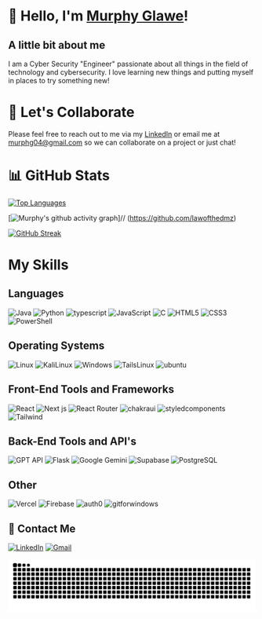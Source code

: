 # 👋 Hello, I'm [Murphy Glawe](https://www.murphyglawe.com)!
## A little bit about me
I am a Cyber Security "Engineer" passionate about all things in the field of technology and cybersecurity. I love learning new things and putting myself in places to try something new!

# 👬 Let's Collaborate
Please feel free to reach out to me via my [LinkedIn](https://linkedin.com/in/murphy-glawe/) or email me at [murphg04@gmail.com](mailto:murphg04@gmail.com) so we can collaborate on a project or just chat!


# 📊 GitHub Stats
[![Top Languages](https://github-readme-stats.vercel.app/api/top-langs/?username=lawofthedmz&layout=donut&theme=dark)](https://github.com/lawofthedmz/github-readme-stats)

[![Murphy's github activity graph](https://github-readme-activity-graph.vercel.app/graph?username=lawofthedmz&theme=xcode)]// (https://github.com/lawofthedmz)

[![GitHub Streak](https://streak-stats.demolab.com/?user=lawofthedmz&theme=dark)](https://git.io/streak-stats)

#  My Skills
## Languages
![Java](https://img.shields.io/badge/java-%23ED8B00.svg?style=for-the-badge&logo=openjdk&logoColor=white)
![Python](https://img.shields.io/badge/python-3670A0?style=for-the-badge&logo=python&logoColor=ffdd54)
![typescript](https://img.shields.io/badge/typescript-3178C6.svg?style=for-the-badge&logo=typescript&logoColor=white)
![JavaScript](https://img.shields.io/badge/javascript-%23323330.svg?style=for-the-badge&logo=javascript&logoColor=%23F7DF1E)
![C](https://img.shields.io/badge/c-%2300599C.svg?style=for-the-badge&logo=c&logoColor=white)
![HTML5](https://img.shields.io/badge/html5-%23E34F26.svg?style=for-the-badge&logo=html5&logoColor=white)
![CSS3](https://img.shields.io/badge/css3-%231572B6.svg?style=for-the-badge&logo=css3&logoColor=white)
![PowerShell](https://img.shields.io/badge/POWERSHELL-blue?style=for-the-badge&logo=powershell&logoColor=white)


## Operating Systems
![Linux](https://img.shields.io/badge/Linux-FCC624?style=for-the-badge&logo=linux&logoColor=black)
![KaliLinux](https://img.shields.io/badge/kalilinux-557C94?style=for-the-badge&logo=kalilinux&logoColor=white)
![Windows](https://img.shields.io/badge/Windows-0078D6?style=for-the-badge&logo=windows&logoColor=white)
![TailsLinux](https://img.shields.io/badge/tails-56347C?style=for-the-badge&logo=tails&logoColor=white)
![ubuntu](https://img.shields.io/badge/ubuntu-E95420?style=for-the-badge&logo=ubuntu&logoColor=white)


## Front-End Tools and Frameworks
![React](https://img.shields.io/badge/react-61DAFB?style=for-the-badge&logo=React&logoColor=white)
![Next js](https://img.shields.io/badge/next.js-000000?style=for-the-badge&logo=nextdotjs&logoColor=white)
![React Router](https://img.shields.io/badge/React_Router-CA4245?style=for-the-badge&logo=reactrouter&logoColor=%23F7DF1E)
![chakraui](https://img.shields.io/badge/chakraui-319795?style=for-the-badge&logo=chakraui&logoColor=white)
![styledcomponents](https://img.shields.io/badge/styledcomponents-DB7093?style=for-the-badge&logo=styledcomponents&logoColor=white)
![Tailwind](https://img.shields.io/badge/Tailwind-white?style=for-the-badge&logo=tailwindcss&logoColor=61DAFB)


## Back-End Tools and API's
![GPT API](https://img.shields.io/badge/GPT_API-412991?style=for-the-badge&logo=openai&logoColor=white)
![Flask](https://img.shields.io/badge/Flask-black.svg?style=for-the-badge&logo=flask&logoColor=tan)
![Google Gemini](https://img.shields.io/badge/Google_Gemini-8E75B2?style=for-the-badge&logo=googlegemini&logoColor=white)
![Supabase](https://img.shields.io/badge/Supabase-3fcf8e?style=for-the-badge&logo=Supabase&logoColor=white)
![PostgreSQL](https://img.shields.io/badge/PostgreSQL-4169E1?style=for-the-badge&logo=postgresql&logoColor=white)


## Other
![Vercel](https://img.shields.io/badge/Vercel-000000?style=for-the-badge&logo=Vercel&logoColor=white)
![Firebase](https://img.shields.io/badge/Firebase-DD2C00?style=for-the-badge&logo=Firebase&logoColor=white)
![auth0](https://img.shields.io/badge/auth0-EB5424?style=for-the-badge&logo=auth0&logoColor=white)
![gitforwindows](https://img.shields.io/badge/gitforwindows-80B3FF?style=for-the-badge&logo=gitforwindows&logoColor=white)

## 💬 Contact Me
[![LinkedIn](https://img.shields.io/badge/linkedin-%230077B5.svg?style=for-the-badge&logo=linkedin&logoColor=white)](https://linkedin.com/in/murphy-glawe)
[![Gmail](https://img.shields.io/badge/Gmail-D14836?style=for-the-badge&logo=gmail&logoColor=white)](mailto:murphg04@gmail.com)

<img alt="GitHub Snake" src="https://raw.githubusercontent.com/lawofthedmz/lawofthedmz/output/github-contribution-grid-snake-dark.svg" />
